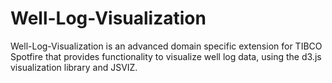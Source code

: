 # Well-Log-Visualization
Well-Log-Visualization is an advanced domain specific extension for TIBCO Spotfire that provides functionality to visualize well log data, using the d3.js visualization library and JSVIZ.
